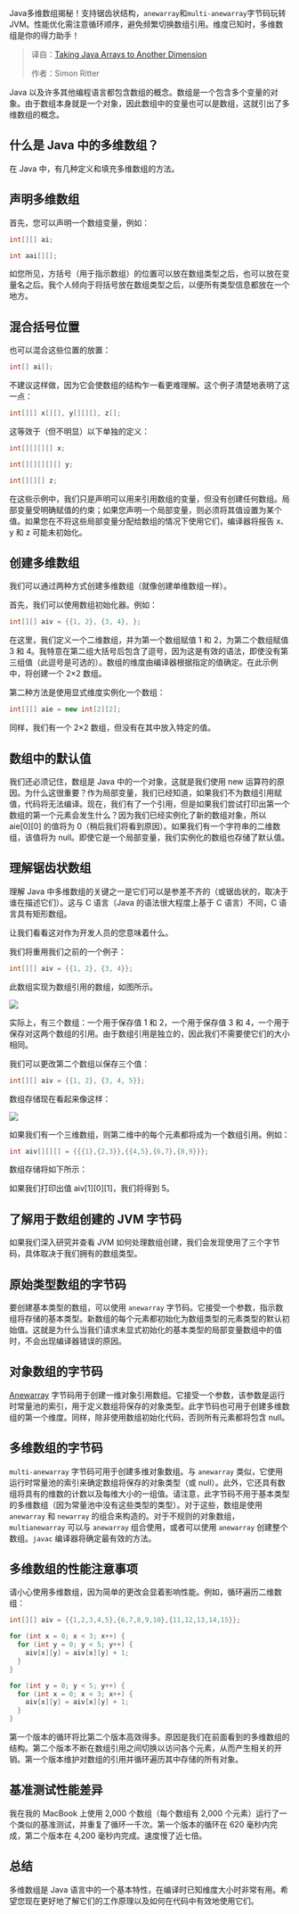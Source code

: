 <!--
title: 将Java数组提升到新的维度
cover: https://cdn.thenewstack.io/media/2025/04/65946d37-shine-1200800_1280.jpg
summary: Java多维数组揭秘！支持锯齿状结构，`anewarray`和`multi-anewarray`字节码玩转JVM。性能优化需注意循环顺序，避免频繁切换数组引用。维度已知时，多维数组是你的得力助手！
-->

Java多维数组揭秘！支持锯齿状结构，`anewarray`和`multi-anewarray`字节码玩转JVM。性能优化需注意循环顺序，避免频繁切换数组引用。维度已知时，多维数组是你的得力助手！

> 译自：[Taking Java Arrays to Another Dimension](https://thenewstack.io/multi-dimensional-array-java/)
> 
> 作者：Simon Ritter

Java 以及许多其他编程语言都包含数组的概念。数组是一个包含多个变量的对象。由于数组本身就是一个对象，因此数组中的变量也可以是数组，这就引出了多维数组的概念。

## 什么是 Java 中的多维数组？

在 Java 中，有几种定义和填充多维数组的方法。

## 声明多维数组

首先，您可以声明一个数组变量，例如：

```java
int[][] ai;

int aai[][];
```

如您所见，方括号（用于指示数组）的位置可以放在数组类型之后，也可以放在变量名之后。我个人倾向于将括号放在数组类型之后，以便所有类型信息都放在一个地方。

## 混合括号位置

也可以混合这些位置的放置：

```java
int[] ai[];
```

不建议这样做，因为它会使数组的结构乍一看更难理解。这个例子清楚地表明了这一点：

```java
int[][] x[][], y[][][], z[];
```

这等效于（但不明显）以下单独的定义：

```java
int[][][][] x;

int[][][][][] y;

int[][][] z;
```

在这些示例中，我们只是声明可以用来引用数组的变量，但没有创建任何数组。局部变量受明确赋值的约束；如果您声明一个局部变量，则必须将其值设置为某个值。如果您在不将这些局部变量分配给数组的情况下使用它们，编译器将报告 x、y 和 z 可能未初始化。

## 创建多维数组

我们可以通过两种方式创建多维数组（就像创建单维数组一样）。

首先，我们可以使用数组初始化器。例如：

```java
int[][] aiv = {{1, 2}, {3, 4}, };
```

在这里，我们定义一个二维数组，并为第一个数组赋值 1 和 2，为第二个数组赋值 3 和 4。我特意在第二组大括号后包含了逗号，因为这是有效的语法，即使没有第三组值（此逗号是可选的）。数组的维度由编译器根据指定的值确定。在此示例中，将创建一个 2×2 数组。

第二种方法是使用显式维度实例化一个数组：

```java
int[][] aie = new int[2][2];
```

同样，我们有一个 2×2 数组，但没有在其中放入特定的值。

## 数组中的默认值

我们还必须记住，数组是 Java 中的一个对象，这就是我们使用 new 运算符的原因。为什么这很重要？作为局部变量，我们已经知道，如果我们不为数组引用赋值，代码将无法编译。现在，我们有了一个引用，但是如果我们尝试打印出第一个数组的第一个元素会发生什么？因为我们已经实例化了新的数组对象，所以 aie[0][0] 的值将为 0（稍后我们将看到原因）。如果我们有一个字符串的二维数组，该值将为 null。即使它是一个局部变量，我们实例化的数组也存储了默认值。

## 理解锯齿状数组

理解 Java 中多维数组的关键之一是它们可以是参差不齐的（或锯齿状的，取决于谁在描述它们）。这与 C 语言（Java 的语法很大程度上基于 C 语言）不同，C 语言具有矩形数组。

让我们看看这对作为开发人员的您意味着什么。

我们将重用我们之前的一个例子：

```java
int[][] aiv = {{1, 2}, {3, 4}};
```

此数组实现为数组引用的数组，如图所示。

![](https://cdn.thenewstack.io/media/2025/04/55e4caf2-multi-dimnesional-array-java-300x119.jpg)

实际上，有三个数组：一个用于保存值 1 和 2，一个用于保存值 3 和 4，一个用于保存对这两个数组的引用。由于数组引用是独立的，因此我们不需要使它们的大小相同。

我们可以更改第二个数组以保存三个值：

```java
int[][] aiv = {{1, 2}, {3, 4, 5}};
```

数组存储现在看起来像这样：

![](https://cdn.thenewstack.io/media/2025/04/d260803a-aiv-multi-dimensional--300x104.jpg)

如果我们有一个三维数组，则第二维中的每个元素都将成为一个数组引用。例如：

```java
int aiv[][][] = {{{1},{2,3}},{{4,5},{6,7},{8,9}}};
```

数组存储将如下所示：

如果我们打印出值 aiv[1][0][1]，我们将得到 5。

## 了解用于数组创建的 JVM 字节码

如果我们深入研究并查看 JVM 如何处理数组创建，我们会发现使用了三个字节码，具体取决于我们拥有的数组类型。

## 原始类型数组的字节码
要创建基本类型的数组，可以使用 `anewarray` 字节码。它接受一个参数，指示数组将存储的基本类型。新数组的每个元素都初始化为数组类型的元素类型的默认初始值。这就是为什么当我们请求未显式初始化的基本类型的局部变量数组中的值时，不会出现编译器错误的原因。

## 对象数组的字节码

[Anewarray](https://asmsupport.github.io/jvmref/ref-anewarray.html) 字节码用于创建一维对象引用数组。它接受一个参数，该参数是运行时常量池的索引，用于定义数组将保存的对象类型。此字节码也可用于创建多维数组的第一个维度。同样，除非使用数组初始化代码，否则所有元素都将包含 null。

## 多维数组的字节码

`multi-anewarray` 字节码可用于创建多维对象数组。与 `anewarray` 类似，它使用运行时常量池的索引来确定数组将保存的对象类型（或 null）。此外，它还具有数组将具有的维数的计数以及每维大小的一组值。请注意，此字节码不用于基本类型的多维数组（因为常量池中没有这些类型的类型）。对于这些，数组是使用 `anewarray` 和 `newarray` 的组合来构造的。对于不规则的对象数组，`multianewarray` 可以与 `anewarray` 组合使用，或者可以使用 `anewarray` 创建整个数组。`javac` 编译器将确定最有效的方法。

## 多维数组的性能注意事项

请小心使用多维数组，因为简单的更改会显着影响性能。例如，循环遍历二维数组：

```java
int[][] aiv = {{1,2,3,4,5},{6,7,8,9,10},{11,12,13,14,15}};

for (int x = 0; x < 3; x++) {
  for (int y = 0; y < 5; y++) {
    aiv[x][y] = aiv[x][y] + 1;
  }
}

for (int y = 0; y < 5; y++) {
  for (int x = 0; x < 3; x++) {
    aiv[x][y] = aiv[x][y] + 1;
  }
}
```

第一个版本的循环将比第二个版本高效得多。原因是我们在前面看到的多维数组的结构。第二个版本不断在数组引用之间切换以访问各个元素，从而产生相关的开销。第一个版本维护对数组的引用并循环遍历其中存储的所有对象。

## 基准测试性能差异

我在我的 MacBook 上使用 2,000 个数组（每个数组有 2,000 个元素）运行了一个类似的基准测试，并重复了循环一千次。第一个版本的循环在 620 毫秒内完成，第二个版本在 4,200 毫秒内完成。速度慢了近七倍。

## 总结

多维数组是 Java 语言中的一个基本特性，在编译时已知维度大小时非常有用。希望您现在更好地了解它们的工作原理以及如何在代码中有效地使用它们。